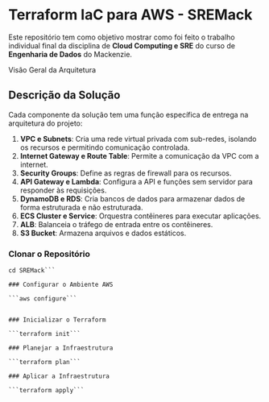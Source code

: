 # Terraform IaC para AWS - SREMack

Este repositório tem como objetivo mostrar como foi feito o trabalho individual final da disciplina de **Cloud Computing e SRE** do curso de **Engenharia de Dados** do Mackenzie.

Visão Geral da Arquitetura

## Descrição da Solução

Cada componente da solução tem uma função específica de entrega na arquitetura do projeto:

1. **VPC e Subnets**: Cria uma rede virtual privada com sub-redes, isolando os recursos e permitindo comunicação controlada.
2. **Internet Gateway e Route Table**: Permite a comunicação da VPC com a internet.
3. **Security Groups**: Define as regras de firewall para os recursos.
4. **API Gateway e Lambda**: Configura a API e funções sem servidor para responder às requisições.
5. **DynamoDB e RDS**: Cria bancos de dados para armazenar dados de forma estruturada e não estruturada.
6. **ECS Cluster e Service**: Orquestra contêineres para executar aplicações.
7. **ALB**: Balanceia o tráfego de entrada entre os contêineres.
8. **S3 Bucket**: Armazena arquivos e dados estáticos.

### Clonar o Repositório

```git clone https://github.com/LariVicentin04/SREMack.git
cd SREMack```

### Configurar o Ambiente AWS

```aws configure```


### Inicializar o Terraform

```terraform init```

### Planejar a Infraestrutura

```terraform plan```

### Aplicar a Infraestrutura

```terraform apply```

